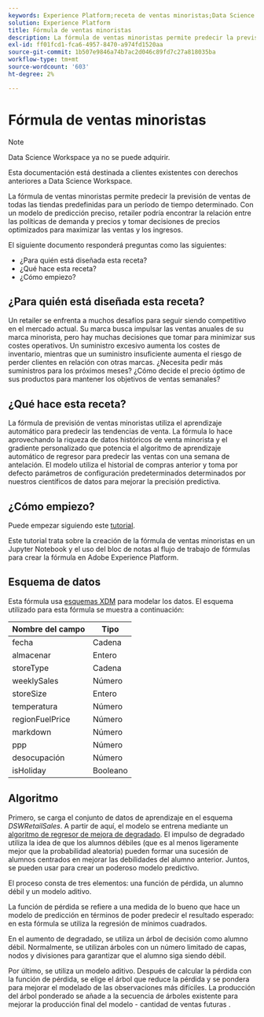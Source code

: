 ```yaml
---
keywords: Experience Platform;receta de ventas minoristas;Data Science Workspace;temas populares;recetas;receta previa a la compilación
solution: Experience Platform
title: Fórmula de ventas minoristas
description: La fórmula de ventas minoristas permite predecir la previsión de ventas de todas las tiendas predefinidas para un período de tiempo determinado. Con un modelo de predicción preciso, retailer podría encontrar la relación entre las políticas de demanda y precios y tomar decisiones de precios optimizados para maximizar las ventas y los ingresos.
exl-id: ff01fcd1-fca6-4957-8470-a974fd1520aa
source-git-commit: 1b507e9846a74b7ac2d046c89fd7c27a818035ba
workflow-type: tm+mt
source-wordcount: '603'
ht-degree: 2%

---
```


# Fórmula de ventas minoristas

>[!NOTE]
>
>Data Science Workspace ya no se puede adquirir.
>
>Esta documentación está destinada a clientes existentes con derechos anteriores a Data Science Workspace.

La fórmula de ventas minoristas permite predecir la previsión de ventas de todas las tiendas predefinidas para un período de tiempo determinado. Con un modelo de predicción preciso, retailer podría encontrar la relación entre las políticas de demanda y precios y tomar decisiones de precios optimizados para maximizar las ventas y los ingresos.

El siguiente documento responderá preguntas como las siguientes:

* ¿Para quién está diseñada esta receta?
* ¿Qué hace esta receta?
* ¿Cómo empiezo?

## ¿Para quién está diseñada esta receta?

Un retailer se enfrenta a muchos desafíos para seguir siendo competitivo en el mercado actual. Su marca busca impulsar las ventas anuales de su marca minorista, pero hay muchas decisiones que tomar para minimizar sus costes operativos. Un suministro excesivo aumenta los costes de inventario, mientras que un suministro insuficiente aumenta el riesgo de perder clientes en relación con otras marcas. ¿Necesita pedir más suministros para los próximos meses? ¿Cómo decide el precio óptimo de sus productos para mantener los objetivos de ventas semanales?

## ¿Qué hace esta receta?

La fórmula de previsión de ventas minoristas utiliza el aprendizaje automático para predecir las tendencias de venta. La fórmula lo hace aprovechando la riqueza de datos históricos de venta minorista y el gradiente personalizado que potencia el algoritmo de aprendizaje automático de regresor para predecir las ventas con una semana de antelación. El modelo utiliza el historial de compras anterior y toma por defecto parámetros de configuración predeterminados determinados por nuestros científicos de datos para mejorar la precisión predictiva.

## ¿Cómo empiezo?

Puede empezar siguiendo este [tutorial](../jupyterlab/create-a-model.md).

Este tutorial trata sobre la creación de la fórmula de ventas minoristas en un Jupyter Notebook y el uso del bloc de notas al flujo de trabajo de fórmulas para crear la fórmula en Adobe Experience Platform.

## Esquema de datos

Esta fórmula usa [esquemas XDM](../../xdm/schema/field-dictionary.md) para modelar los datos. El esquema utilizado para esta fórmula se muestra a continuación:

| Nombre del campo | Tipo |
| --- | --- |
| fecha | Cadena |
| almacenar | Entero |
| storeType | Cadena |
| weeklySales | Número |
| storeSize | Entero |
| temperatura | Número |
| regionFuelPrice | Número |
| markdown | Número |
| ppp | Número |
| desocupación | Número |
| isHoliday | Booleano |


## Algoritmo

Primero, se carga el conjunto de datos de aprendizaje en el esquema *DSWRetailSales*. A partir de aquí, el modelo se entrena mediante un [algoritmo de regresor de mejora de degradado](https://scikit-learn.org/stable/modules/generated/sklearn.ensemble.GradientBoostingRegressor.html). El impulso de degradado utiliza la idea de que los alumnos débiles (que es al menos ligeramente mejor que la probabilidad aleatoria) pueden formar una sucesión de alumnos centrados en mejorar las debilidades del alumno anterior. Juntos, se pueden usar para crear un poderoso modelo predictivo.

El proceso consta de tres elementos: una función de pérdida, un alumno débil y un modelo aditivo.

La función de pérdida se refiere a una medida de lo bueno que hace un modelo de predicción en términos de poder predecir el resultado esperado: en esta fórmula se utiliza la regresión de mínimos cuadrados.

En el aumento de degradado, se utiliza un árbol de decisión como alumno débil. Normalmente, se utilizan árboles con un número limitado de capas, nodos y divisiones para garantizar que el alumno siga siendo débil.

Por último, se utiliza un modelo aditivo. Después de calcular la pérdida con la función de pérdida, se elige el árbol que reduce la pérdida y se pondera para mejorar el modelado de las observaciones más difíciles. La producción del árbol ponderado se añade a la secuencia de árboles existente para mejorar la producción final del modelo - cantidad de ventas futuras .
